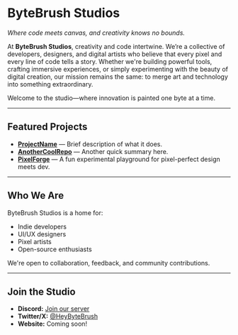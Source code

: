 # ByteBrush Studios

*Where code meets canvas, and creativity knows no bounds.*

At **ByteBrush Studios**, creativity and code intertwine. We’re a collective of developers, designers, and digital artists who believe that every pixel and every line of code tells a story. Whether we're building powerful tools, crafting immersive experiences, or simply experimenting with the beauty of digital creation, our mission remains the same: to merge art and technology into something extraordinary.

Welcome to the studio—where innovation is painted one byte at a time.

---

## Featured Projects

- [**ProjectName**](https://github.com/ByteBrushStudios/ProjectName) — Brief description of what it does.
- [**AnotherCoolRepo**](https://github.com/ByteBrushStudios/AnotherCoolRepo) — Another quick summary here.
- [**PixelForge**](https://github.com/ByteBrushStudios/PixelForge) — A fun experimental playground for pixel-perfect design meets dev.

---

## Who We Are

ByteBrush Studios is a home for:
- Indie developers
- UI/UX designers
- Pixel artists
- Open-source enthusiasts

We're open to collaboration, feedback, and community contributions.

---

## Join the Studio

- **Discord:** [Join our server](https://discord.gg/5ywGhtMxWH)
- **Twitter/X:** [@HeyByteBrush](https://twitter.com/HeyByteBrush)
- **Website:** Coming soon!
